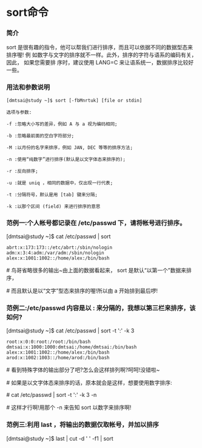 # sort命令

### 简介

sort 是很有趣的指令，他可以帮我们进行排序，而且可以依据不同的数据型态来排序喔! 例 如数字与文字的排序就不一样。此外，排序的字符与语系的编码有关，因此， 如果您需要排 序时，建议使用 LANG=C 来让语系统一，数据排序比较好一些。



### 用法和参数说明

```
[dmtsai@study ~]$ sort [-fbMnrtuk] [file or stdin]

选项与参数:

-f :忽略大小写的差异，例如 A 与 a 视为编码相同;

-b :忽略最前面的空白字符部分;

-M :以月份的名字来排序，例如 JAN, DEC 等等的排序方法;

-n :使用“纯数字”进行排序(默认是以文字体态来排序的);

-r :反向排序;

-u :就是 uniq ，相同的数据中，仅出现一行代表;

-t :分隔符号，默认是用 [tab] 键来分隔;

-k :以那个区间 (field) 来进行排序的意思
```



### 范例一:个人帐号都记录在 /etc/passwd 下，请将帐号进行排序。

[dmtsai@study ~]$ cat /etc/passwd &#124; sort

```
abrt:x:173:173::/etc/abrt:/sbin/nologin
adm:x:3:4:adm:/var/adm:/sbin/nologin
alex:x:1001:1002::/home/alex:/bin/bash
```

\# 鸟哥省略很多的输出~由上面的数据看起来， sort 是默认“以第一个”数据来排序，

\# 而且默认是以“文字”型态来排序的喔!所以由 a 开始排到最后啰!



### 范例二:/etc/passwd 内容是以 : 来分隔的，我想以第三栏来排序，该如何?

[dmtsai@study ~]$ cat /etc/passwd &#124; sort -t ':' -k 3

```
root:x:0:0:root:/root:/bin/bash
dmtsai:x:1000:1000:dmtsai:/home/dmtsai:/bin/bash
alex:x:1001:1002::/home/alex:/bin/bash
arod:x:1002:1003::/home/arod:/bin/bash
```

\# 看到特殊字体的输出部分了吧?怎么会这样排列啊?呵呵!没错啦~

\# 如果是以文字体态来排序的话，原本就会是这样，想要使用数字排序:

\# cat /etc/passwd &#124; sort -t ':' -k 3 -n

\# 这样才行啊!用那个 -n 来告知 sort 以数字来排序啊!



### 范例三:利用 last ，将输出的数据仅取帐号，并加以排序 

[dmtsai@study ~]$ last &#124; cut -d ' ' -f1 &#124; sort